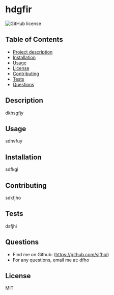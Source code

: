 
# hdgfir

![GitHub license](https://img.shields.io/badge/license-MIT-blue.svg)


## Table of Contents
- [Project description](#Description)
- [Installation](#Installation)
- [Usage](#Usage)
- [License](#License)
- [Contributing](#Contributing)
- [Tests](#Tests)
- [Questions](#Questions)

## Description
dkhsgfjy

## Usage
sdhvfuy

## Installation
sdfkgi

## Contributing
sdkfjho

## Tests
dsfjhi

## Questions
- Find me on Github: (https://github.com/sjfhoi)
- For any questions, email me at: dfho

## License
MIT

